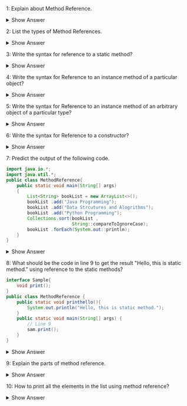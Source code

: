 1: Explain about Method Reference.

<details><summary> Show Answer</summary>

It is to refer the method of functional interface.When using lambda expression to refer a method ,we can use method reference instead of lambda expressison.

</details>

2: List the types of Method References.

<details><summary> Show Answer</summary>

- Reference to a static method.
- Reference to an instance method.
- Reference to an instance method of an arbitrary object of a particular type
- Reference to a constructor.

</details>

3: Write the syntax for reference to a static method?

<details><summary> Show Answer</summary>

- ContainingClass::staticMethodName
- We can refer to the static method by calling its name with the class where it resides.

</details>

4: Write the syntax for Reference to an instance method of a particular object?

<details><summary> Show Answer</summary>

- containingObject::instanceMethodName
- use the instance method name of the particular object name.

</details>

5: Write the syntax for Reference to an instance method of an arbitrary object of a particular type?

<details><summary> Show Answer</summary>

- We can mention the type with the instance method name of the object.
- 	ContainingType::methodName

</details>

6: Write the syntax for Reference to a constructor?

<details><summary> Show Answer</summary>

- ClassName::new
- New is the keyword to refer the constructor with the class name.

</details>

7: Predict the output of the following code.

``` java
import java.io.*;
import java.util.*;
public class MethodReference{
    public static void main(String[] args)
    {
        List<String> bookList = new ArrayList<>();
        bookList .add("Java Programming");
        bookList .add("Data Strcutures and Alogrithms");
        bookList .add("Python Programming");
        Collections.sort(bookList ,
                         String::compareToIgnoreCase);
        bookList .forEach(System.out::println);
    }
}
``` 

<details><summary> Show Answer</summary>

   Data Strcutures and Alogrithms<br>
   Java Programming<br>
   Python Programming
   -  This is an example of Reference to an instance method of an arbitrary object of a particular type.
   -  First it will sort the list and applys compareToIgnoreCase to returns the result.

</details>

8: What should be the code in line 9  to get the result "Hello, this is static method." using reference to the static methods?

``` java
interface Sample{  
    void print();  
}  
public class MethodReference {  
    public static void printhello(){  
        System.out.println("Hello, this is static method.");  
    }  
    public static void main(String[] args) {  
        // Line 9
        sam.print();  
    }  
}  
```
<details><summary> Show Answer</summary>

 Sample sam = MethodReference::printhello;  <br>
 - Refers a static method printhello() to its functional method print() in the interface Sample declared.

 </details>

 9: Explain the parts of method reference.

 
<details><summary> Show Answer</summary>

- It has 2 parts. class/object and method/constructor.
- Seperated by :: (double colons)
- No additional parameters passed in method reference.

</details>

10: How to print all the elements in the list using method reference?

<details><summary> Show Answer</summary>

   list.forEach(System.out::println);  <br>
- Here we are using forEach method to display the elements one by one in the list.

</details>

